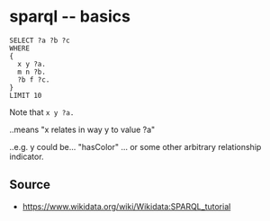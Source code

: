 # sparql -- basics



	SELECT ?a ?b ?c
	WHERE
	{
	  x y ?a.
	  m n ?b.
	  ?b f ?c.
	}
	LIMIT 10
	
Note that `x y ?a.`

..means "x relates in way y to value ?a"

..e.g. y could be... "hasColor" ... or some other arbitrary relationship indicator.



	
	
## Source

 * <https://www.wikidata.org/wiki/Wikidata:SPARQL_tutorial>